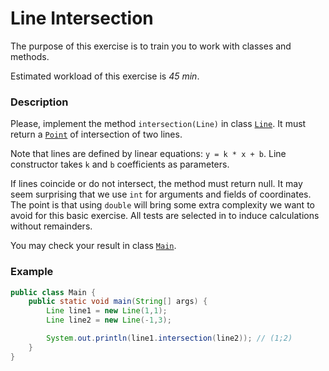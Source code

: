 # Line Intersection

The purpose of this exercise is to train you to work with classes and methods.

Estimated workload of this exercise is _45 min_.

### Description

Please, implement the method `intersection(Line)` in class [`Line`](src/main/java/com/epam/training/student_Gagik_Hovhannisyan/intersection/Line.java).
It  must return a [`Point`](src/main/java/com/epam/training/student_Gagik_Hovhannisyan/intersection/Point.java) of intersection of two lines.

Note that lines are defined by linear equations: `y = k * x + b`.
Line constructor takes `k` and `b` coefficients as parameters.

If lines coincide or do not intersect, the method must return null.
It may seem surprising that we use `int` for arguments and fields of coordinates.
The point is that using `double` will bring some extra complexity we want to avoid for this basic exercise.
All tests are selected in to induce calculations without remainders.

You may check your result in class [`Main`](src/main/java/com/epam/training/student_Gagik_Hovhannisyan/intersection/Main.java).

### Example

```java
public class Main {
    public static void main(String[] args) {
        Line line1 = new Line(1,1);
        Line line2 = new Line(-1,3);

        System.out.println(line1.intersection(line2)); // (1;2)
    }
}
```

